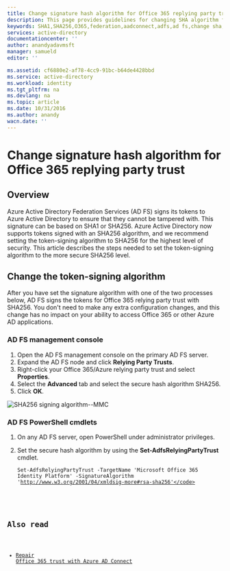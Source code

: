 ```yaml
---
title: Change signature hash algorithm for Office 365 replying party trust | Azure
description: This page provides guidelines for changing SHA algorithm for federation trust with Office 365
keywords: SHA1,SHA256,O365,federation,aadconnect,adfs,ad fs,change sha,federation trust,relying party trust
services: active-directory
documentationcenter: ''
author: anandyadavmsft
manager: samueld
editor: ''

ms.assetid: cf6880e2-af78-4cc9-91bc-b64de4428bbd
ms.service: active-directory
ms.workload: identity
ms.tgt_pltfrm: na
ms.devlang: na
ms.topic: article
ms.date: 10/31/2016
ms.author: anandy
wacn.date: ''
---
```


# Change signature hash algorithm for Office 365 replying party trust
## Overview
Azure Active Directory Federation Services (AD FS) signs its tokens to Azure Active Directory to ensure that they cannot be tampered with. This signature can be based on SHA1 or SHA256. Azure Active Directory now supports tokens signed with an SHA256 algorithm, and we recommend setting the token-signing algorithm to SHA256 for the highest level of security. This article describes the steps needed to set the token-signing algorithm to the more secure SHA256 level.

## Change the token-signing algorithm
After you have set the signature algorithm with one of the two processes below, AD FS signs the tokens for Office 365 relying party trust with SHA256. You don't need to make any extra configuration changes, and this change has no impact on your ability to access Office 365 or other Azure AD applications.

### AD FS management console
1. Open the AD FS management console on the primary AD FS server.
2. Expand the AD FS node and click **Relying Party Trusts**.
3. Right-click your Office 365/Azure relying party trust and select **Properties**.
4. Select the **Advanced** tab and select the secure hash algorithm SHA256.
5. Click **OK**.

![SHA256 signing algorithm--MMC](./media/active-directory-aadconnectfed-sha256guidance/mmc.png)

### AD FS PowerShell cmdlets
1. On any AD FS server, open PowerShell under administrator privileges.
2. Set the secure hash algorithm by using the **Set-AdfsRelyingPartyTrust** cmdlet.

   <code>Set-AdfsRelyingPartyTrust -TargetName 'Microsoft Office 365 Identity Platform' -SignatureAlgorithm 'http://www.w3.org/2001/04/xmldsig-more#rsa-sha256'</code>

## Also read
- [Repair Office 365 trust with Azure AD Connect](./active-directory-aadconnect-federation-management.md#repairthetrust)
